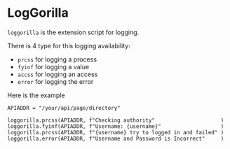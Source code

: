 # LogGorilla

`loggorilla` is the extension script for logging.

There is 4 type for this logging availability:
- `prcss` for logging a process
- `fyinf` for logging a value
- `accss` for logging an access
- `error` for logging the error

Here is the example

    APIADDR = "/your/api/page/directory"
    
    loggorilla.prcss(APIADDR, f"Checking authority"                     )
    loggorilla.fyinf(APIADDR, f"Username: {username}"                   )
    loggorilla.prcss(APIADDR, f"{username} try to logged in and failed" )
    loggorilla.error(APIADDR, f"Username and Password is Incorrect"     )
